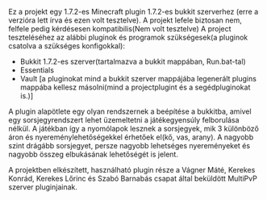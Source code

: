 ﻿Ez a projekt egy 1.7.2-es Minecraft plugin 1.7.2-es bukkit szerverhez (erre a verzióra lett írva és ezen volt tesztelve).
A projekt lefele biztosan nem, felfele pedig kérdésesen kompatibilis(Nem volt tesztelve)
A project teszteléséhez az alábbi pluginok és programok szükségesek(a pluginok csatolva a szükséges konfigokkal):
 - 	Bukkit 1.7.2-es szerver(tartalmazva a bukkit mappában, Run.bat-tal)
 - 	Essentials
 - 	Vault
 [a pluginokat mind a bukkit szerver mappájába legenerált plugins mappába kellesz másolni(mind a projectplugint és a segédpluginokat is.)]

A plugin alapötlete egy olyan rendszernek a beépítése a bukkitba, amivel egy sorsjegyrendszert lehet üzemeltetni a játékegyensúly felborulása nélkül.
A játékban így a nyomólapok lesznek a sorsjegyek, mik 3 különböző áron és nyereménylehetőségekkel érhetőek el(kő, vas, arany). A nagyobb szint drágább sorsjegyet,
persze nagyobb lehetséges nyereményeket és nagyobb összeg elbukásának lehetőségét is jelent.

A projektben elkészített, használható plugin része a Vágner Máté, Kerekes Konrád, Kerekes Lőrinc és Szabó Barnabás csapat által beküldött MultiPvP szerver pluginjainak.